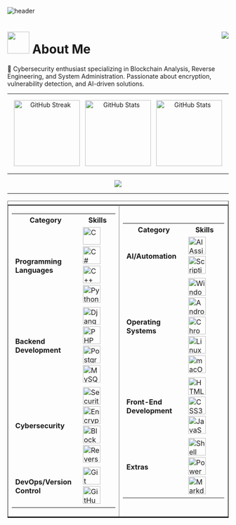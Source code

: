 ![header](https://github.com/user-attachments/assets/c371fbc3-60ff-4fe1-be8a-23ab03aeafde)

<div>
  <h1>
    <img src="about_me.gif" width="50px"><b> About Me </b>
  <img align="right" src="https://visitor-badge.laobi.icu/badge?page_id=nihalawasthi.nihalawasthi">
</h1>
</div>
🔐 Cybersecurity enthusiast specializing in Blockchain Analysis, Reverse Engineering, and System Administration. Passionate about encryption, vulnerability detection, and AI-driven solutions.

---

<div align="center">  
  <img src="https://streak-stats.demolab.com/?user=nihalawasthi&theme=tokyonight&hide_border=false" height="150" alt="GitHub Streak" />
  &nbsp;
  <img src="https://github-readme-stats.vercel.app/api?username=nihalawasthi&theme=tokyonight&custom_title=Stats&show_icons=true&hide_border=false&count_private=true" height="150" alt="GitHub Stats"   />  &nbsp;
  <img src="https://github-readme-activity-graph.vercel.app/graph?username=nihalawasthi&theme=react-dark&custom_title=Contribution%20Graph&hide_border=true&hide_border=false&count_private=true" height="150" alt="GitHub Stats"   />
</div>

<hr>
<div align="center"> <img src="https://github-trophy.vercel.app/?username=nihalawasthi&margin-w=10"></div>
<hr>

<table border="none" style="display: flex;">
 <tr><td><table width="45%">
    <tr>
      <th>Category</th>
      <th>Skills</th>
    </tr>
    <tr>
      <td><b>Programming Languages</b></td>
      <td>
        <img src="https://img.icons8.com/ios/50/ffffff/c.png" width="40" alt="C"> &nbsp;
        <img src="https://img.icons8.com/?size=100&id=55204&format=png&color=ffffff" width="40" alt="C#"> &nbsp;
        <img src="https://img.icons8.com/ios/50/ffffff/c-plus-plus-logo.png" width="40" alt="C++"> &nbsp;
        <img src="https://img.icons8.com/ios/50/ffffff/python.png" width="40" alt="Python"> &nbsp;
      </td>
    </tr>
    <tr>
      <td><b>Backend Development</b></td>
      <td>
        <img src="https://img.icons8.com/ios/50/ffffff/django.png" width="40" alt="Django"> &nbsp;
        <img src="https://img.icons8.com/ios/50/ffffff/php.png" width="40" alt="PHP"> &nbsp;
        <img src="https://img.icons8.com/?size=100&id=25010&format=png&color=ffffff" width="40" alt="PostgreSQL"> &nbsp;
        <img src="https://img.icons8.com/ios/50/ffffff/mysql.png" width="40" alt="MySQL"> &nbsp;
      </td>
    </tr>
    <tr>
      <td><b>Cybersecurity</b></td>
      <td>
        <img src="https://img.icons8.com/?size=100&id=21605&format=png&color=ffffff" width="40" alt="Security"> &nbsp;
        <img src="https://img.icons8.com/?size=100&id=30891&format=png&color=ffffff" width="40" alt="Encryption"> &nbsp;
        <img src="https://img.icons8.com/ios/50/ffffff/blockchain.png" width="40" alt="Blockchain"> &nbsp;
        <img src="https://img.icons8.com/?size=100&id=1570&format=png&color=ffffff" width="40" alt="Reverse Engineering">
        &nbsp;
      </td>
    </tr>
    <tr>
      <td><b>DevOps/Version Control</b></td>
      <td>
        <img src="https://img.icons8.com/ios/50/ffffff/git.png" width="40" alt="Git"> &nbsp;
        <img src="https://img.icons8.com/ios/50/ffffff/github.png" width="40" alt="GitHub Pages"> &nbsp;
      </td>
    </tr>
  </table></td><td>
  <table width="45%">
    <tr>
      <th>Category</th>
      <th>Skills</th>
    </tr>
    <tr>
      <td><b>AI/Automation</b></td>
      <td>
        <img src="https://img.icons8.com/ios/50/ffffff/artificial-intelligence.png" width="40" alt="AI Assistant"> &nbsp;
        <img src="https://img.icons8.com/?size=100&id=419&format=png&color=ffffff" width="40" alt="Scripting Automation">
        &nbsp;
      </td>
    </tr>
    <tr>
      <td><b>Operating Systems</b></td>
      <td>
        <img src="https://img.icons8.com/?size=100&id=tpIcYSg4KMn0&format=png&color=ffffff" width="40" alt="Windows">
        &nbsp;
        <img src="https://img.icons8.com/ios/50/ffffff/android.png" width="40" alt="Android"> &nbsp;
        <img src="https://img.icons8.com/?size=100&id=965&format=png&color=ffffff" width="40" alt="Chrome OS"> &nbsp;
        <img src="https://img.icons8.com/?size=100&id=lkk6STbDNYML&format=png&color=ffffff" width="40" alt="Linux"> &nbsp;
        <img src="https://img.icons8.com/ios/50/ffffff/mac-os.png" width="40" alt="macOS"> &nbsp;
      </td>
    </tr>
    <tr>
      <td><b>Front-End Development</b></td>
      <td>
        <img src="https://img.icons8.com/ios/50/ffffff/html-5.png" width="40" alt="HTML5"> &nbsp;
        <img src="https://img.icons8.com/ios/50/ffffff/css3.png" width="40" alt="CSS3"> &nbsp;
        <img src="https://img.icons8.com/ios/50/ffffff/javascript.png" width="40" alt="JavaScript"> &nbsp;
      </td>
    </tr>
    <tr>
      <td><b>Extras</b></td>
      <td>
        <img src="https://img.icons8.com/?size=100&id=9MJf0ngDwS8z&format=png&color=ffffff" width="40" alt="Shell Script">
        &nbsp;
        <img src="https://img.icons8.com/ios/50/ffffff/powershell.png" width="40" alt="PowerShell"> &nbsp;
        <img src="https://img.icons8.com/ios/50/ffffff/markdown.png" width="40" alt="Markdown">&nbsp;
      </td>
    </tr>
  </table></td></tr>
</table>
